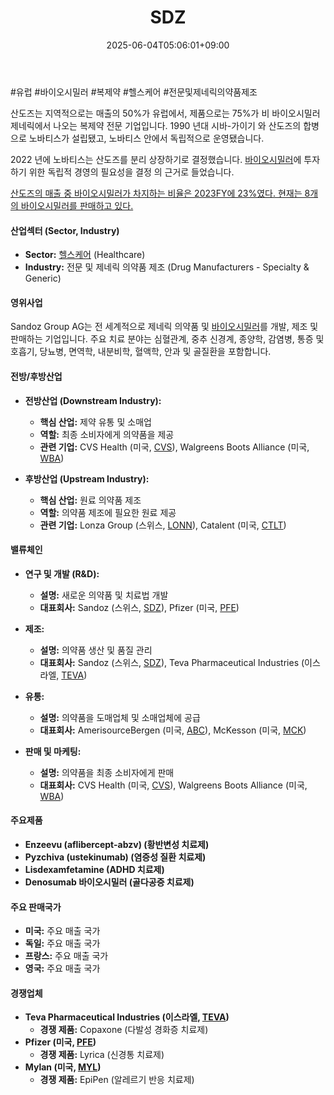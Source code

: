 ﻿---
title: "SDZ"
date: 2025-06-04T05:06:01+09:00
lastmod: 2025-06-04T05:06:01+09:00
type: docs
sidebar:
  open: true
weight: 778
---
<div style="display:none">
  <meta property="article:published_time" content="2025-06-03T20:06:01Z" />
  <meta property="article:modified_time" content="2025-06-03T20:06:01Z" />
</div>
#유럽 #바이오시밀러 #복제약 #헬스케어 #전문및제네릭의약품제조

산도즈는 지역적으로는 매출의 50%가 유럽에서, 제품으로는 75%가 비 바이오시밀러 제네릭에서 나오는 복제약 전문 기업입니다. 1990 년대 시바-가이기 와 산도즈의 합병으로 노바티스가 설립됐고, 노바티스 안에서 독립적으로 운영됐습니다.

2022 년에 노바티스는 산도즈를 분리 상장하기로 결정했습니다. [바이오시밀러](/industry-study/바이오시밀러/)에 투자하기 위한 독립적 경영의 필요성을 결정 의 근거로 들었습니다.

[산도즈의 매출 중 바이오시밀러가 차지하는 비율은 2023FY에 23%였다. 현재는 8개의 바이오시밀러를 판매하고 있다.](8.28_바이오시밀러와%20cdmo.pdf#page=38&selection=430,0,464,0&color=yellow)

#### 산업섹터 (Sector, Industry)

- **Sector:** [헬스케어](/industry-study/2산업헬스케어/) (Healthcare)
- **Industry:** 전문 및 제네릭 의약품 제조 (Drug Manufacturers - Specialty & Generic)

#### 영위사업

Sandoz Group AG는 전 세계적으로 제네릭 의약품 및 [바이오시밀러](/industry-study/바이오시밀러/)를 개발, 제조 및 판매하는 기업입니다. 주요 치료 분야는 심혈관계, 중추 신경계, 종양학, 감염병, 통증 및 호흡기, 당뇨병, 면역학, 내분비학, 혈액학, 안과 및 골질환을 포함합니다.

#### 전방/후방산업

- **전방산업 (Downstream Industry):**
    - **핵심 산업:** 제약 유통 및 소매업
    - **역할:** 최종 소비자에게 의약품을 제공
    - **관련 기업:** CVS Health (미국, [CVS](/company-analysis/cvs/)), Walgreens Boots Alliance (미국, [WBA](/company-analysis/wba/))
      
- **후방산업 (Upstream Industry):**
    - **핵심 산업:** 원료 의약품 제조
    - **역할:** 의약품 제조에 필요한 원료 제공
    - **관련 기업:** Lonza Group (스위스, [LONN](/company-analysis/lonn/)), Catalent (미국, [CTLT](/company-analysis/ctlt/))

#### 밸류체인

- **연구 및 개발 (R&D):**
    - **설명:** 새로운 의약품 및 치료법 개발
    - **대표회사:** Sandoz (스위스, [SDZ](/company-analysis/sdz/)), Pfizer (미국, [PFE](/company-analysis/pfe/))
      
- **제조:**
    - **설명:** 의약품 생산 및 품질 관리
    - **대표회사:** Sandoz (스위스, [SDZ](/company-analysis/sdz/)), Teva Pharmaceutical Industries (이스라엘, [TEVA](/company-analysis/teva/))
      
- **유통:**
    - **설명:** 의약품을 도매업체 및 소매업체에 공급
    - **대표회사:** AmerisourceBergen (미국, [ABC](/company-analysis/abc/)), McKesson (미국, [MCK](/company-analysis/mck/))
      
- **판매 및 마케팅:**
    - **설명:** 의약품을 최종 소비자에게 판매
    - **대표회사:** CVS Health (미국, [CVS](/company-analysis/cvs/)), Walgreens Boots Alliance (미국, [WBA](/company-analysis/wba/))

#### 주요제품

- **Enzeevu (aflibercept-abzv) (황반변성 치료제)**
- **Pyzchiva (ustekinumab) (염증성 질환 치료제)**
- **Lisdexamfetamine (ADHD 치료제)**
- **Denosumab 바이오시밀러 (골다공증 치료제)**

#### 주요 판매국가

- **미국:** 주요 매출 국가
- **독일:** 주요 매출 국가
- **프랑스:** 주요 매출 국가
- **영국:** 주요 매출 국가

#### 경쟁업체

- **Teva Pharmaceutical Industries (이스라엘, [TEVA](/company-analysis/teva/))**
    - **경쟁 제품:** Copaxone (다발성 경화증 치료제)
- **Pfizer (미국, [PFE](/company-analysis/pfe/))**
    - **경쟁 제품:** Lyrica (신경통 치료제)
- **Mylan (미국, [MYL](/company-analysis/myl/))**
    - **경쟁 제품:** EpiPen (알레르기 반응 치료제)
